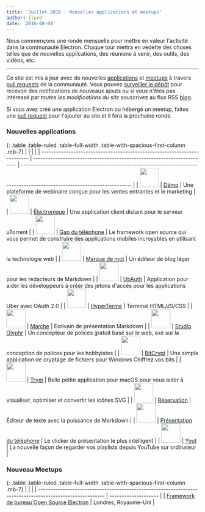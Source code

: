 ```yaml
---
title: 'Juillet 2016 : Nouvelles applications et meetups'
author: jlord
date: '2016-08-04'
---
```


Nous commençons une ronde mensuelle pour mettre en valeur l'activité dans la communauté Electron. Chaque tour mettra en vedette des choses telles que de nouvelles applications, des réunions à venir, des outils, des vidéos, etc.

---

Ce site est mis à jour avec de nouvelles [applications](https://electronjs.org/apps) et [meetups](https://electronjs.org/community) à travers [pull requests](https://github.com/electron/electronjs.org/pulls) de la communauté. Vous pouvez [surveiller le dépôt](https://github.com/electron/electronjs.org) pour recevoir des notifications de nouveaux ajouts ou si vous n'êtes pas intéressé par _toutes les modifications du site_ souscrivez au flux RSS [blog](https://electronjs.org/feed.xml).

Si vous avez créé une application Electron ou hébergé un meetup, faites une [pull request](https://github.com/electron/electronjs.org) pour l'ajouter au site et il fera la prochaine ronde.

### Nouvelles applications

{: .table .table-ruled .table-full-width .table-with-spacious-first-column .mb-7}
|                                                                           |                                                                         |                                                                                                                             |
| ------------------------------------------------------------------------- | ----------------------------------------------------------------------- | --------------------------------------------------------------------------------------------------------------------------- |
| <img src="/images/apps/demio.png" width="50" />          | [Démo](https://demio.com)                                               | Une plateforme de webinaire conçue pour les ventes entrantes et le marketing                                                |
| <img src="/images/apps/electorrent.png" width="50" />    | [Électronique](https://github.com/Tympanix/Electorrent)                 | Une application client distant pour le serveur uTorrent                                                                     |
| <img src="/images/apps/phonegap.png" width="50" />       | [Gap du téléphone](http://phonegap.com/products/#desktop-app-section)   | Le framework open source qui vous permet de construire des applications mobiles incroyables en utilisant la technologie web |
| <img src="/images/apps/wordmark.png" width="50" />       | [Marque de mot](http://wordmarkapp.com)                                 | Un éditeur de blog léger pour les rédacteurs de Markdown                                                                    |
| <img src="/images/apps/ubauth.png" width="50" />         | [UbAuth](http://ubauth.enytc.com)                                       | Application pour aider les développeurs à créer des jetons d'accès pour les applications Uber avec OAuth 2.0                |
| <img src="/images/apps/hyperterm.png" width="50" />      | [HyperTerme](https://hyperterm.org)                                     | Terminal HTML/JS/CSS                                                                                                        |
| <img src="/images/apps/marp.png" width="50" />           | [Marche](https://yhatt.github.io/marp)                                  | Écrivain de présentation Markdown                                                                                           |
| <img src="/images/apps/glyphrstudio.png" width="50" />   | [Studio Glyphr](https://github.com/glyphr-studio/Glyphr-Studio-Desktop) | Un concepteur de polices gratuit basé sur le web, axé sur la conception de polices pour les hobbyistes                      |
| <img src="/images/apps/bitcrypt.png" width="50" />       | [BitCrypt](https://github.com/Nazgul07/BitCrypt)                        | Une simple application de cryptage de fichiers pour Windows Chiffrez vos bits                                               |
| <img src="/images/apps/trym.png" width="50" />           | [Trym](http://kontentapps.com/trym)                                     | Belle petite application pour macOS pour vous aider à visualiser, optimiser et convertir les icônes SVG                     |
| <img src="/images/apps/booker.png" width="50" />         | [Réservation](http://apps.meamka.me/booker)                             | Éditeur de texte avec la puissance de Markdown                                                                              |
| <img src="/images/apps/phonepresenter.png" width="50" /> | [Présentation du téléphone](https://phonepresenter.com)                 | Le clicker de présentation le plus intelligent                                                                              |
| <img src="/images/apps/yout-player.png" width="50" />    | [Yout](https://youtplayer.github.io)                                    | La nouvelle façon de regarder vos playlists depuis YouTube sur ordinateur                                                   |

### Nouveau Meetups

{: .table .table-ruled .table-full-width .table-with-spacious-first-column .mb-7}
|                                                                                                           |                      |
| --------------------------------------------------------------------------------------------------------- | -------------------- |
| [Framework de bureau Open Source Electron](http://www.meetup.com/Electron-Open-Source-Desktop-Framework/) | Londres, Royaume-Uni |

